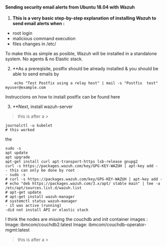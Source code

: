

#### Sending security email alerts from Ubuntu 18.04 with Wazuh  

1. **This is a very basic step-by-step explanation of installing Wazuh to send email alerts when :**
* root login
* malicious command execution
* files changes in /etc/

To make this as simple as posible, Wazuh will be installed in a standalone system. No agents & no Elastic stack.


2. **As a prereqisite, postfix should be already installed & you should be able to send emails by 

```
    echo "Test Postfix using a relay host" | mail -s "Postfix  test" myuser@example.com
```

Instruccions on how to install postfix can be found here


3. **Next, install wazuh-server 

> this is after a >

    journalctl -u kubelet
    # this worked
    

the

    sudo -s
    apt update
    apt upgrade
    apt-get install curl apt-transport-https lsb-release gnupg2
    curl -s https://packages.wazuh.com/key/GPG-KEY-WAZUH | apt-key add -
    - this can only be done by root
    - sudo -s
    # curl -s https://packages.wazuh.com/key/GPG-KEY-WAZUH | apt-key add -
    # echo "deb https://packages.wazuh.com/3.x/apt/ stable main" | tee -a /etc/apt/sources.list.d/wazuh.list
    # apt-get update
    # apt-get install wazuh-manager
    # systemctl status wazuh-manager
    - it was active (running)
    -did not install API or elastic stack


I think the nodes are missing the couchdb and init container images :   
Image:         ibmcom/couchdb2:latest
Image:         ibmcom/couchdb-operator-mgmt:latest

> this is after a >




